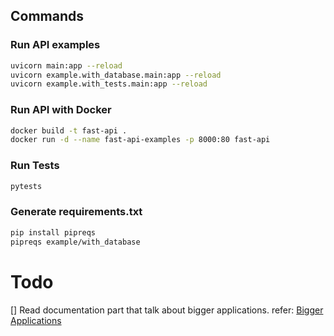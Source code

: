## Commands

### Run API examples

```bash
uvicorn main:app --reload
uvicorn example.with_database.main:app --reload
uvicorn example.with_tests.main:app --reload
```

### Run API with Docker

```bash
docker build -t fast-api .
docker run -d --name fast-api-examples -p 8000:80 fast-api
```

### Run Tests

```bash
pytests

```

### Generate requirements.txt

```bash
pip install pipreqs
pipreqs example/with_database

```

# Todo

[] Read documentation part that talk about bigger applications. refer: [Bigger Applications](https://fastapi.tiangolo.com/tutorial/bigger-applications/)
